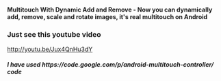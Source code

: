 <html>
<body>

<h4>Multitouch With Dynamic Add and Remove - Now you can dynamically add, remove, scale and rotate images, it's real multitouch on Android 

<h3>Just see this youtube video</h3>
	
<a href="Real Multitouch">http://youtu.be/Jux4QnHu3dY</a>
	
<h5>I have used https://code.google.com/p/android-multitouch-controller/ code </h5>
      
  </body>
</html>

